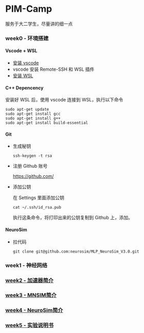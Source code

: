 # PIM-Camp

服务于大二学生，尽量讲的细一点

### week0 - 环境搭建

#### Vscode + WSL

* [安装 vscode](https://code.visualstudio.com/)
* vscode 安装 Remote-SSH 和 WSL 插件
* [安装 WSL](https://zhuanlan.zhihu.com/p/386590591)

#### C++ Depencency

安装好 WSL 后，使用 vscode 连接到 WSL，执行以下命令

```shell
sudo apt-get update
sudo apt-get install gcc
sudo apt-get install g++
sudo apt-get install build-essential
```

#### Git

* 生成秘钥

  ```shell
  ssh-keygen -t rsa
  ```
* 注册 Github 账号

  https://github.com/
* 添加公钥

  在 Settings 里面添加公钥

  ```shell
  cat ~/.ssh/id_rsa.pub
  ```

  执行这条命令，将打印出来的公钥复制到 Github 上，添加。

#### NeuroSim

* 拉代码

  ```shell
  git clone git@github.com:neurosim/MLP_NeuroSim_V3.0.git
  ```

### week1 - 神经网络

### [week2 - 加速器简介](./week2/加速器.md)

### [week3 - MNSIM简介](./week3/mnsim.md)

### [week4 - NeuroSim简介](./week4/Neurosim.pptx)

### [week5 - 实验说明书](./week5/Instruction.pdf)